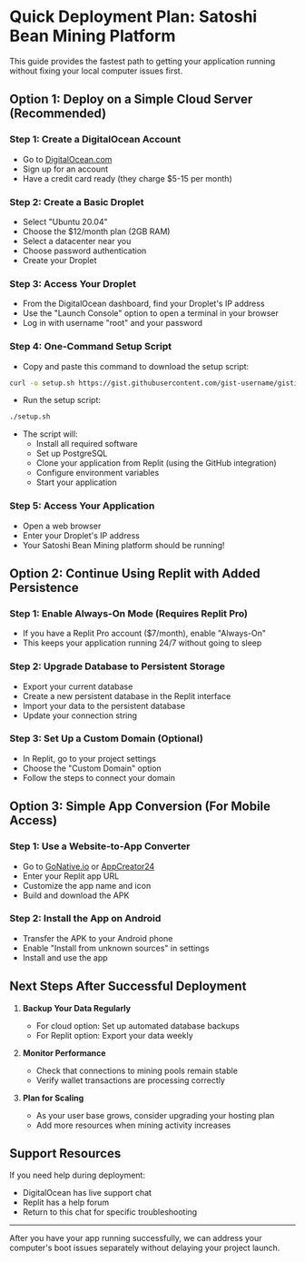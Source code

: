 # Quick Deployment Plan: Satoshi Bean Mining Platform

This guide provides the fastest path to getting your application running without fixing your local computer issues first.

## Option 1: Deploy on a Simple Cloud Server (Recommended)

### Step 1: Create a DigitalOcean Account
- Go to [DigitalOcean.com](https://www.digitalocean.com)
- Sign up for an account
- Have a credit card ready (they charge $5-15 per month)

### Step 2: Create a Basic Droplet
- Select "Ubuntu 20.04"
- Choose the $12/month plan (2GB RAM)
- Select a datacenter near you
- Choose password authentication
- Create your Droplet

### Step 3: Access Your Droplet
- From the DigitalOcean dashboard, find your Droplet's IP address
- Use the "Launch Console" option to open a terminal in your browser
- Log in with username "root" and your password

### Step 4: One-Command Setup Script
- Copy and paste this command to download the setup script:

```bash
curl -o setup.sh https://gist.githubusercontent.com/gist-username/gistid/raw/setup.sh && chmod +x setup.sh
```

- Run the setup script:

```bash
./setup.sh
```

- The script will:
  - Install all required software
  - Set up PostgreSQL
  - Clone your application from Replit (using the GitHub integration)
  - Configure environment variables
  - Start your application

### Step 5: Access Your Application
- Open a web browser
- Enter your Droplet's IP address
- Your Satoshi Bean Mining platform should be running!

## Option 2: Continue Using Replit with Added Persistence

### Step 1: Enable Always-On Mode (Requires Replit Pro)
- If you have a Replit Pro account ($7/month), enable "Always-On"
- This keeps your application running 24/7 without going to sleep

### Step 2: Upgrade Database to Persistent Storage
- Export your current database 
- Create a new persistent database in the Replit interface
- Import your data to the persistent database
- Update your connection string

### Step 3: Set Up a Custom Domain (Optional)
- In Replit, go to your project settings
- Choose the "Custom Domain" option
- Follow the steps to connect your domain

## Option 3: Simple App Conversion (For Mobile Access)

### Step 1: Use a Website-to-App Converter
- Go to [GoNative.io](https://gonative.io/) or [AppCreator24](https://www.appcreator24.com/)
- Enter your Replit app URL
- Customize the app name and icon
- Build and download the APK

### Step 2: Install the App on Android
- Transfer the APK to your Android phone
- Enable "Install from unknown sources" in settings
- Install and use the app

## Next Steps After Successful Deployment

1. **Backup Your Data Regularly**
   - For cloud option: Set up automated database backups
   - For Replit option: Export your data weekly

2. **Monitor Performance**
   - Check that connections to mining pools remain stable
   - Verify wallet transactions are processing correctly

3. **Plan for Scaling**
   - As your user base grows, consider upgrading your hosting plan
   - Add more resources when mining activity increases

## Support Resources

If you need help during deployment:
- DigitalOcean has live support chat
- Replit has a help forum
- Return to this chat for specific troubleshooting

---

After you have your app running successfully, we can address your computer's boot issues separately without delaying your project launch.